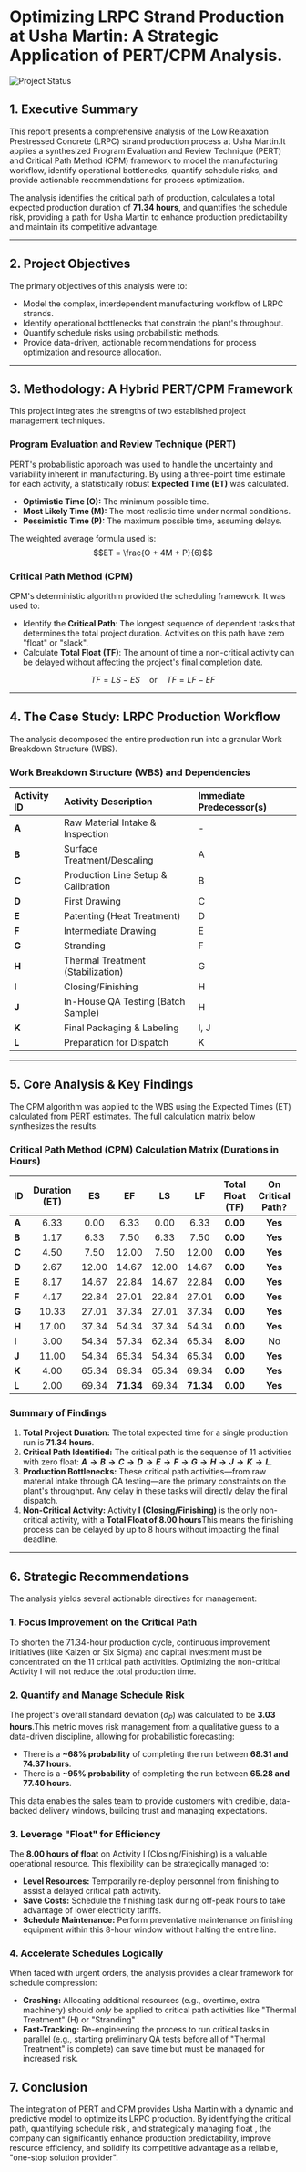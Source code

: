 # Optimizing LRPC Strand Production at Usha Martin: A Strategic Application of PERT/CPM Analysis.

![Project Status](https://img.shields.io/badge/Status-Complete-success)

## 1. Executive Summary

This report presents a comprehensive analysis of the Low Relaxation Prestressed Concrete (LRPC) strand production process at Usha Martin.It applies a synthesized Program Evaluation and Review Technique (PERT) and Critical Path Method (CPM) framework to model the manufacturing workflow, identify operational bottlenecks, quantify schedule risks, and provide actionable recommendations for process optimization.

The analysis identifies the critical path of production, calculates a total expected production duration of **71.34 hours**, and quantifies the schedule risk, providing a path for Usha Martin to enhance production predictability and maintain its competitive advantage.

---

## 2. Project Objectives

The primary objectives of this analysis were to:

* Model the complex, interdependent manufacturing workflow of LRPC strands.
* Identify operational bottlenecks that constrain the plant's throughput.
* Quantify schedule risks using probabilistic methods.
* Provide data-driven, actionable recommendations for process optimization and resource allocation.

---

## 3. Methodology: A Hybrid PERT/CPM Framework

This project integrates the strengths of two established project management techniques.

### Program Evaluation and Review Technique (PERT)

PERT's probabilistic approach was used to handle the uncertainty and variability inherent in manufacturing. By using a three-point time estimate for each activity, a statistically robust **Expected Time (ET)** was calculated.

* **Optimistic Time (O):** The minimum possible time.
* **Most Likely Time (M):** The most realistic time under normal conditions.
* **Pessimistic Time (P):** The maximum possible time, assuming delays.

The weighted average formula used is:
$$ET = \frac{O + 4M + P}{6}$$

### Critical Path Method (CPM)

CPM's deterministic algorithm provided the scheduling framework. It was used to:
* Identify the **Critical Path**: The longest sequence of dependent tasks that determines the total project duration. Activities on this path have zero "float" or "slack".
* Calculate **Total Float (TF)**: The amount of time a non-critical activity can be delayed without affecting the project's final completion date.

$$TF = LS - ES \quad \text{or} \quad TF = LF - EF$$

---

## 4. The Case Study: LRPC Production Workflow

The analysis decomposed the entire production run into a granular Work Breakdown Structure (WBS).

### Work Breakdown Structure (WBS) and Dependencies

| Activity ID | Activity Description | Immediate Predecessor(s) |
| :--- | :--- | :--- |
| **A** | Raw Material Intake & Inspection | - |
| **B** | Surface Treatment/Descaling | A |
| **C** | Production Line Setup & Calibration | B |
| **D** | First Drawing | C |
| **E** | Patenting (Heat Treatment) | D |
| **F** | Intermediate Drawing | E |
| **G** | Stranding | F |
| **H** | Thermal Treatment (Stabilization) | G |
| **I** | Closing/Finishing | H |
| **J** | In-House QA Testing (Batch Sample) | H |
| **K** | Final Packaging & Labeling | I, J |
| **L** | Preparation for Dispatch | K |

---

## 5. Core Analysis & Key Findings

The CPM algorithm was applied to the WBS using the Expected Times (ET) calculated from PERT estimates. The full calculation matrix below synthesizes the results.

### Critical Path Method (CPM) Calculation Matrix (Durations in Hours)

| ID | Duration (ET) | ES | EF | LS | LF | Total Float (TF) | On Critical Path? |
| :--- | :---: | :---: | :---: | :---: | :---: | :---: | :---: |
| **A** | 6.33 | 0.00 | 6.33 | 0.00 | 6.33 | **0.00** | **Yes** |
| **B** | 1.17 | 6.33 | 7.50 | 6.33 | 7.50 | **0.00** | **Yes** |
| **C** | 4.50 | 7.50 | 12.00 | 7.50 | 12.00 | **0.00** | **Yes** |
| **D** | 2.67 | 12.00 | 14.67 | 12.00 | 14.67 | **0.00** | **Yes** |
| **E** | 8.17 | 14.67 | 22.84 | 14.67 | 22.84 | **0.00** | **Yes** |
| **F** | 4.17 | 22.84 | 27.01 | 22.84 | 27.01 | **0.00** | **Yes** |
| **G** | 10.33 | 27.01 | 37.34 | 27.01 | 37.34 | **0.00** | **Yes** |
| **H** | 17.00 | 37.34 | 54.34 | 37.34 | 54.34 | **0.00** | **Yes** |
| **I** | 3.00 | 54.34 | 57.34 | 62.34 | 65.34 | **8.00** | No |
| **J** | 11.00 | 54.34 | 65.34 | 54.34 | 65.34 | **0.00** | **Yes** |
| **K** | 4.00 | 65.34 | 69.34 | 65.34 | 69.34 | **0.00** | **Yes** |
| **L** | 2.00 | 69.34 | **71.34** | 69.34 | **71.34** | **0.00** | **Yes** |

### Summary of Findings

1.  **Total Project Duration:** The total expected time for a single production run is **71.34 hours**.
2.  **Critical Path Identified:** The critical path is the sequence of 11 activities with zero float:
    **$A \rightarrow B \rightarrow C \rightarrow D \rightarrow E \rightarrow F \rightarrow G \rightarrow H \rightarrow J \rightarrow K \rightarrow L$**.
3.  **Production Bottlenecks:** These critical path activities—from raw material intake through QA testing—are the primary constraints on the plant's throughput. Any delay in these tasks will directly delay the final dispatch.
4.  **Non-Critical Activity:** Activity **I (Closing/Finishing)** is the only non-critical activity, with a **Total Float of 8.00 hours**This means the finishing process can be delayed by up to 8 hours without impacting the final deadline.

---

## 6. Strategic Recommendations

The analysis yields several actionable directives for management:

### 1. Focus Improvement on the Critical Path

To shorten the 71.34-hour production cycle, continuous improvement initiatives (like Kaizen or Six Sigma) and capital investment must be concentrated on the 11 critical path activities. Optimizing the non-critical Activity I will not reduce the total production time.

### 2. Quantify and Manage Schedule Risk

The project's overall standard deviation ($\sigma_P$) was calculated to be **3.03 hours**.This metric moves risk management from a qualitative guess to a data-driven discipline, allowing for probabilistic forecasting:

* There is a **~68% probability** of completing the run between **68.31 and 74.37 hours**.
* There is a **~95% probability** of completing the run between **65.28 and 77.40 hours**.

This data enables the sales team to provide customers with credible, data-backed delivery windows, building trust and managing expectations.

### 3. Leverage "Float" for Efficiency

The **8.00 hours of float** on Activity I (Closing/Finishing) is a valuable operational resource. This flexibility can be strategically managed to:
* **Level Resources:** Temporarily re-deploy personnel from finishing to assist a delayed critical path activity.
* **Save Costs:** Schedule the finishing task during off-peak hours to take advantage of lower electricity tariffs.
* **Schedule Maintenance:** Perform preventative maintenance on finishing equipment within this 8-hour window without halting the entire line.

### 4. Accelerate Schedules Logically

When faced with urgent orders, the analysis provides a clear framework for schedule compression:
* **Crashing:** Allocating additional resources (e.g., overtime, extra machinery) should *only* be applied to critical path activities like "Thermal Treatment" (H) or "Stranding" .
* **Fast-Tracking:** Re-engineering the process to run critical tasks in parallel (e.g., starting preliminary QA tests before all of "Thermal Treatment" is complete) can save time but must be managed for increased risk.

## 7. Conclusion

The integration of PERT and CPM provides Usha Martin with a dynamic and predictive model to optimize its LRPC production. By identifying the critical path, quantifying schedule risk , and strategically managing float , the company can significantly enhance production predictability, improve resource efficiency, and solidify its competitive advantage as a reliable, "one-stop solution provider".
